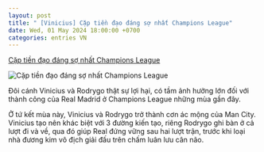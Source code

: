 ```yaml
---
layout: post
title: " [Vinicius] Cặp tiền đạo đáng sợ nhất Champions League"
date: Wed, 01 May 2024 18:00:00 +0700
categories: entries VN
---
```

[Cặp tiền đạo đáng sợ nhất Champions League](https://znews.vn/cap-tien-dao-dang-so-nhat-champions-league-post1473441.html)

![Cặp tiền đạo đáng sợ nhất Champions League](https://photo.znews.vn/w1250/Uploaded/mfnuy/2024_05_02/399657507_955687052580867_4416061688911153102_n.jpg)

Đôi cánh Vinicius và Rodrygo thật sự lợi hại, có tầm ảnh hưởng lớn đối với thành công của Real Madrid ở Champions League những mùa gần đây.

Ở tứ kết mùa này, Vinicius và Rodrygo trở thành cơn ác mộng của Man City. Vinicius tạo nên khác biệt với 3 đường kiến ​​tạo, riêng Rodrygo ghi bàn ở cả lượt đi và về, qua đó giúp Real đứng vững sau hai lượt trận, trước khi loại nhà đương kim vô địch giải đấu trên chấm luân lưu cân não.

